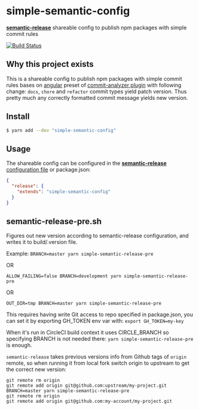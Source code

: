 # simple-semantic-config

[**semantic-release**](https://github.com/semantic-release/semantic-release) shareable config to publish npm packages with simple commit rules

[![Build Status](https://travis-ci.org/artemv/simple-semantic-config.svg?branch=master)](https://travis-ci.org/artemv/simple-semantic-config)

## Why this project exists
This is a shareable config to publish npm packages with simple commit rules bases on 
[angular](https://github.com/conventional-changelog/conventional-changelog/tree/master/packages/conventional-changelog-angular) 
preset of [commit-analyzer plugin](https://github.com/semantic-release/commit-analyzer#usage) with following change:
`docs`, `chore` and `refactor` commit types yield patch version.
Thus pretty much any correctly formatted commit message yields new version.

## Install

```bash
$ yarn add --dev "simple-semantic-config"
```

## Usage

The shareable config can be configured in the [**semantic-release** configuration file](https://github.com/semantic-release/semantic-release/blob/master/docs/usage/configuration.md#configuration) or package.json:

```json
{
  "release": {
    "extends": "simple-semantic-config"
  }
}
```

## semantic-release-pre.sh

Figures out new version according to semantic-release configuration, and writes it to build/.version file. 

Example: `BRANCH=master yarn simple-semantic-release-pre`

OR

`ALLOW_FAILING=false BRANCH=development yarn simple-semantic-release-pre`

OR

`OUT_DIR=tmp BRANCH=master yarn simple-semantic-release-pre`

This requires having write Git access to repo specified in package.json, you can set it by exporting GH_TOKEN env var with: `export GH_TOKEN=my-key`

When it's run in CircleCI build context it uses CIRCLE_BRANCH so specifying BRANCH is not needed there:
`yarn simple-semantic-release-pre` is enough.

`semantic-release` takes previous versions info from Github tags of `origin` remote, so when running it from local fork switch origin to upstream to get the correct new version:
```
git remote rm origin
git remote add origin git@github.com:upstream/my-project.git
BRANCH=master yarn simple-semantic-release-pre 
git remote rm origin
git remote add origin git@github.com:my-account/my-project.git
``` 
